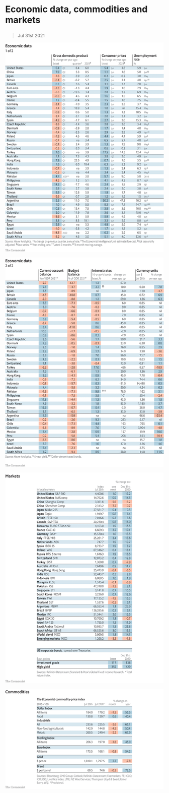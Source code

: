 ###### 

# Economic data, commodities and markets 

#####  

> Jul 31st 2021 

![image](images/20210731_INT101.png) 


![image](images/20210731_INT102.png) 


![image](images/20210731_INT201.png) 


![image](images/20210731_INT401.png) 


